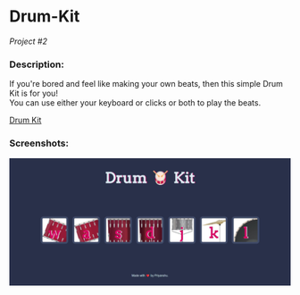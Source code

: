 # Drum-Kit

*Project #2*

### Description:
If you're bored and feel like making your own beats, then this simple Drum Kit is for you! <br>
You can use either your keyboard or clicks or both to play the beats. 

[Drum Kit](https://priyanshu1011.github.io/Drum-Kit/)

### Screenshots:
![website](/ss/1.jpg)
